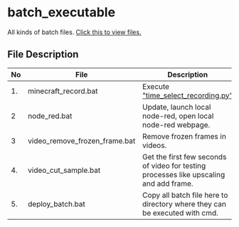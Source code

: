 # batch_executable

 All kinds of batch files.
 [Click this to view files.](https://github.com/belongtothenight/batch_executable/tree/main/src)

## File Description

| No  | File                          | Description                                                                                                                        |
| --- | ----------------------------- | ---------------------------------------------------------------------------------------------------------------------------------- |
| 1.  | minecraft_record.bat          | Execute ["time_select_recording.py"](https://github.com/belongtothenight/Minecraft-Scripts/blob/main/src/Time_Select_Recording.py) |
| 2   | node_red.bat                  | Update, launch local node-red, open local node-red webpage.                                                                        |
| 3   | video_remove_frozen_frame.bat | Remove frozen frames in videos.                                                                                                    |
| 4.  | video_cut_sample.bat          | Get the first few seconds of video for testing processes like upscaling and add frame.                                                |
| 5.  | deploy_batch.bat              | Copy all batch file here to directory where they can be executed with cmd.                                                         |
